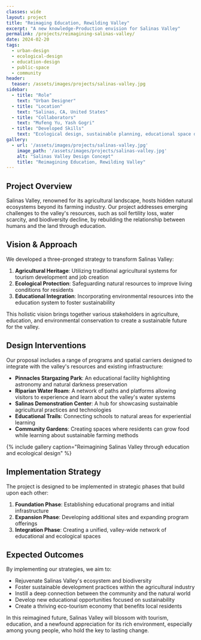 ```yaml
---
classes: wide
layout: project
title: "Reimaging Education, Rewilding Valley"
excerpt: "A new knowledge-Production envision for Salinas Valley"
permalink: /projects/reimagining-salinas-valley/
date: 2024-02-20
tags:
  - urban-design
  - ecological-design
  - education-design
  - public-space
  - community
header:
  teaser: /assets/images/projects/salinas-valley.jpg
sidebar:
  - title: "Role"
    text: "Urban Designer"
  - title: "Location"
    text: "Salinas, CA, United States"
  - title: "Collaborators"
    text: "Mufeng Yu, Yash Gogri"
  - title: "Developed Skills"
    text: "Ecological design, sustainable planning, educational space design"
gallery:
  - url: '/assets/images/projects/salinas-valley.jpg'
    image_path: '/assets/images/projects/salinas-valley.jpg'
    alt: "Salinas Valley Design Concept"
    title: "Reimagining Education, Rewilding Valley"
---
```


## Project Overview

Salinas Valley, renowned for its agricultural landscape, hosts hidden natural ecosystems beyond its farming industry. Our project addresses emerging challenges to the valley's resources, such as soil fertility loss, water scarcity, and biodiversity decline, by rebuilding the relationship between humans and the land through education.

## Vision & Approach

We developed a three-pronged strategy to transform Salinas Valley:

1. **Agricultural Heritage**: Utilizing traditional agricultural systems for tourism development and job creation
2. **Ecological Protection**: Safeguarding natural resources to improve living conditions for residents
3. **Educational Integration**: Incorporating environmental resources into the education system to foster sustainability

This holistic vision brings together various stakeholders in agriculture, education, and environmental conservation to create a sustainable future for the valley.

## Design Interventions

Our proposal includes a range of programs and spatial carriers designed to integrate with the valley's resources and existing infrastructure:

- **Pinnacles Stargazing Park**: An educational facility highlighting astronomy and natural darkness preservation
- **Riparian Water Roam**: A network of paths and platforms allowing visitors to experience and learn about the valley's water systems
- **Salinas Demonstration Center**: A hub for showcasing sustainable agricultural practices and technologies
- **Educational Trails**: Connecting schools to natural areas for experiential learning
- **Community Gardens**: Creating spaces where residents can grow food while learning about sustainable farming methods

{% include gallery caption="Reimagining Salinas Valley through education and ecological design" %}

## Implementation Strategy

The project is designed to be implemented in strategic phases that build upon each other:

1. **Foundation Phase**: Establishing educational programs and initial infrastructure
2. **Expansion Phase**: Developing additional sites and expanding program offerings
3. **Integration Phase**: Creating a unified, valley-wide network of educational and ecological spaces

## Expected Outcomes

By implementing our strategies, we aim to:

- Rejuvenate Salinas Valley's ecosystem and biodiversity
- Foster sustainable development practices within the agricultural industry
- Instill a deep connection between the community and the natural world
- Develop new educational opportunities focused on sustainability
- Create a thriving eco-tourism economy that benefits local residents

In this reimagined future, Salinas Valley will blossom with tourism, education, and a newfound appreciation for its rich environment, especially among young people, who hold the key to lasting change. 